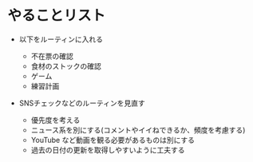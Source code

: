 # やることリスト

- 以下をルーティンに入れる
  - 不在票の確認
  - 食材のストックの確認
  - ゲーム
  - 練習計画

- SNSチェックなどのルーティンを見直す
  - 優先度を考える
  - ニュース系を別にする(コメントやイイねできるか、頻度を考慮する)
  - YouTube など動画を観る必要があるものは別にする
  - 過去の日付の更新を取得しやすいように工夫する

  
